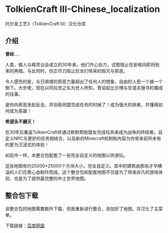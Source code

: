 # TolkienCraft III-Chinese_localization
托尔金工艺3（TolkienCraft III）汉化仓库

## 介绍
**曾经**.....

人类，矮人与精灵议会成立的30年来，他们齐心协力，试图阻止在安格玛即将到来的黑暗。与此同时，你正尽力阻止巨龙们带来的毁灭与邪恶。

令人感伤的是，与日俱增的邪恶力量超出了任何人的想象，自由的人民一个接一个倒下。大步佬，现在以阿拉贡之名为世人所知，曾说起比尔博与甘道夫搜寻的魔戒的往事。

是你向邪恶发起反击，并协助同盟完成任务的时候了！成为强大的旅者，并懂得如何成为英雄！

**希望永不磨灭！**


在30年后重返TolkienCraft并通过默默帮助盟友完成任务来成为战争的终结者。自定义NPC与更好的任务相结合，以及新的Minecraft机制和内容为你带来前所未有的更为沉浸式的体验！

如前作一样，本整合包配套了一张完全自定义的地图以供游玩。

这张地图有约25000*25000个方块大小，完全自定义。其中的建筑由那些才华横溢的人们花费心血制作而成。这个整合包和配套地图不仅是为了带来非凡的游戏体验，也是为了提供最完整的中土世界地图。

## 整合包下载
该整合包的地图需要额外下载，但我重新进行整合，添加好了地图，并汉化了主菜单。

下载链接：[百度网盘](https://pan.baidu.com/s/1nm-q41HHXJVtXuj8-nwYAg?pwd=0000)
